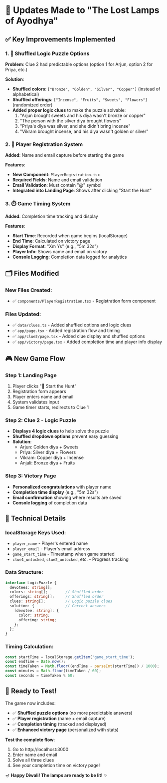 # 🎯 Updates Made to "The Lost Lamps of Ayodhya"

## ✅ Key Improvements Implemented

### 1. 🔀 **Shuffled Logic Puzzle Options**
**Problem**: Clue 2 had predictable options (option 1 for Arjun, option 2 for Priya, etc.)

**Solution**: 
- **Shuffled colors**: `["Bronze", "Golden", "Silver", "Copper"]` (instead of alphabetical)
- **Shuffled offerings**: `["Incense", "Fruits", "Sweets", "Flowers"]` (randomized order)
- **Added proper logic clues** to make the puzzle solvable:
  1. "Arjun brought sweets and his diya wasn't bronze or copper"
  2. "The person with the silver diya brought flowers"
  3. "Priya's diya was silver, and she didn't bring incense"  
  4. "Vikram brought incense, and his diya wasn't golden or silver"

### 2. 👤 **Player Registration System**
**Added**: Name and email capture before starting the game

**Features**:
- **New Component**: `PlayerRegistration.tsx` 
- **Required Fields**: Name and email validation
- **Email Validation**: Must contain "@" symbol
- **Integrated into Landing Page**: Shows after clicking "Start the Hunt"

### 3. ⏱️ **Game Timing System**
**Added**: Completion time tracking and display

**Features**:
- **Start Time**: Recorded when game begins (localStorage)
- **End Time**: Calculated on victory page
- **Display Format**: "Xm Ys" (e.g., "5m 32s")
- **Player Info**: Shows name and email on victory
- **Console Logging**: Completion data logged for analytics

## 🗂️ Files Modified

### **New Files Created**:
- ✅ `components/PlayerRegistration.tsx` - Registration form component

### **Files Updated**:
- ✅ `data/clues.ts` - Added shuffled options and logic clues
- ✅ `app/page.tsx` - Added registration flow and timing
- ✅ `app/clue2/page.tsx` - Added clue display and shuffled options
- ✅ `app/victory/page.tsx` - Added completion time and player info display

## 🎮 New Game Flow

### **Step 1: Landing Page**
1. Player clicks "🚀 Start the Hunt"
2. Registration form appears
3. Player enters name and email
4. System validates input
5. Game timer starts, redirects to Clue 1

### **Step 2: Clue 2 - Logic Puzzle**
- **Displays 4 logic clues** to help solve the puzzle
- **Shuffled dropdown options** prevent easy guessing
- **Solution**: 
  - Arjun: Golden diya + Sweets
  - Priya: Silver diya + Flowers  
  - Vikram: Copper diya + Incense
  - Anjali: Bronze diya + Fruits

### **Step 3: Victory Page** 
- **Personalized congratulations** with player name
- **Completion time display** (e.g., "5m 32s")
- **Email confirmation** showing where results are saved
- **Console logging** of completion data

## 🔧 Technical Details

### **localStorage Keys Used**:
- `player_name` - Player's entered name
- `player_email` - Player's email address  
- `game_start_time` - Timestamp when game started
- `clue1_unlocked`, `clue2_unlocked`, etc. - Progress tracking

### **Data Structure**:
```typescript
interface LogicPuzzle {
  devotees: string[];
  colors: string[];        // Shuffled order
  offerings: string[];     // Shuffled order  
  clues: string[];         // Logic puzzle clues
  solution: {              // Correct answers
    [devotee: string]: {
      color: string;
      offering: string;
    };
  };
}
```

### **Timing Calculation**:
```javascript
const startTime = localStorage.getItem('game_start_time');
const endTime = Date.now();
const timeTaken = Math.floor((endTime - parseInt(startTime)) / 1000);
const minutes = Math.floor(timeTaken / 60);
const seconds = timeTaken % 60;
```

## 🎯 Ready to Test!

The game now includes:
- ✅ **Shuffled puzzle options** (no more predictable answers)
- ✅ **Player registration** (name + email capture)  
- ✅ **Completion timing** (tracked and displayed)
- ✅ **Enhanced victory page** (personalized with stats)

**Test the complete flow**: 
1. Go to http://localhost:3000
2. Enter name and email
3. Solve all three clues
4. See your completion time on victory page!

🪔 **Happy Diwali! The lamps are ready to be lit!** ✨
